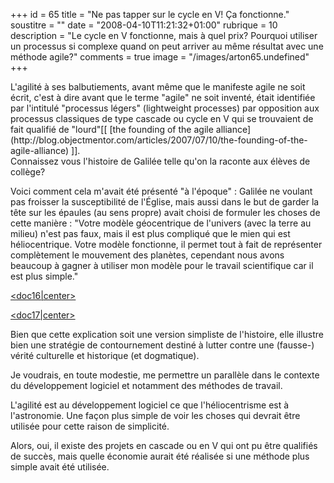 +++
id = 65
title = "Ne pas tapper sur le cycle en V! Ça fonctionne."
soustitre = ""
date = "2008-04-10T11:21:32+01:00"
rubrique = 10
description = "Le cycle en V fonctionne, mais à quel prix? Pourquoi utiliser un processus si complexe quand on peut arriver au même résultat avec une méthode agile?"
comments = true
image = "/images/arton65.undefined"
+++

<div class="chapo">L'agilité à ses balbutiements, avant même que le manifeste agile ne soit écrit, c'est à dire avant que le terme "agile" ne soit inventé, était identifiée par l'intitulé "processus légers" (lightweight processes) par opposition aux processus classiques de type cascade ou cycle en V qui se trouvaient de fait qualifié de "lourd"[[ [the founding of the agile alliance](http://blog.objectmentor.com/articles/2007/07/10/the-founding-of-the-agile-alliance) ]].</div>
Connaissez vous l'histoire de Galilée telle qu'on la raconte aux élèves de collège?

Voici comment cela m'avait été présenté "à l'époque" :
Galilée ne voulant pas froisser la susceptibilité de l'Église, mais aussi dans le but de garder la tête sur les épaules (au sens propre) avait choisi de formuler les choses de cette manière :
"Votre modèle géocentrique de l'univers (avec la terre au milieu) n'est pas faux, mais il est plus compliqué que le mien qui est héliocentrique. Votre modèle fonctionne, il permet tout à fait de représenter complètement le mouvement des planètes, cependant nous avons beaucoup à gagner à utiliser mon modèle pour le travail scientifique car il est plus simple."

[<doc16|center>](http://fr.wikipedia.org/wiki/Geocentrisme)


[<doc17|center>](http://fr.wikipedia.org/wiki/Heliocentrisme)

Bien que cette explication soit une version simpliste de l'histoire, elle illustre bien une stratégie de contournement destiné à lutter contre une (fausse-) vérité culturelle et historique (et dogmatique).

Je voudrais, en toute modestie, me permettre un parallèle dans le contexte du développement logiciel et notamment des méthodes de travail.

L'agilité est au développement logiciel ce que l'héliocentrisme est à l'astronomie. Une façon plus simple de voir les choses qui devrait être utilisée pour cette raison de simplicité.

Alors, oui, il existe des projets en cascade ou en V qui ont pu être qualifiés de succès, mais quelle économie aurait été réalisée si une méthode plus simple avait été utilisée.